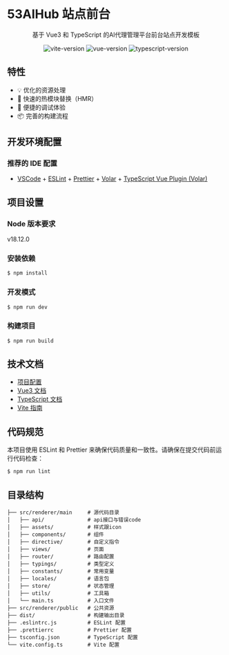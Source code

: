 # 53AIHub 站点前台

<p align="center">基于 Vue3 和 TypeScript 的AI代理管理平台前台站点开发模板</p>

<p align="center">
<img src="https://img.shields.io/github/package-json/dependency-version/alex8088/electron-vite-boilerplate/dev/vite" alt="vite-version" />
<img src="https://img.shields.io/github/package-json/dependency-version/alex8088/electron-vite-boilerplate/dev/vue" alt="vue-version" />
<img src="https://img.shields.io/github/package-json/dependency-version/alex8088/electron-vite-boilerplate/dev/typescript" alt="typescript-version" />
</p>

## 特性

- 💡 优化的资源处理
- 🚀 快速的热模块替换（HMR）
- 🔌 便捷的调试体验
- 📦 完善的构建流程

## 开发环境配置

### 推荐的 IDE 配置

- [VSCode](https://code.visualstudio.com/) + [ESLint](https://marketplace.visualstudio.com/items?itemName=dbaeumer.vscode-eslint) + [Prettier](https://marketplace.visualstudio.com/items?itemName=esbenp.prettier-vscode) + [Volar](https://marketplace.visualstudio.com/items?itemName=Vue.volar) + [TypeScript Vue Plugin (Volar)](https://marketplace.visualstudio.com/items?itemName=Vue.vscode-typescript-vue-plugin)

## 项目设置

### Node 版本要求

v18.12.0

### 安装依赖

```bash
$ npm install
```

### 开发模式

```bash
$ npm run dev
```

### 构建项目

```bash
$ npm run build
```

## 技术文档

- [项目配置](https://cn.vitejs.dev/config/)
- [Vue3 文档](https://cn.vuejs.org/)
- [TypeScript 文档](https://www.typescriptlang.org/zh/)
- [Vite 指南](https://cn.vitejs.dev/guide/)

## 代码规范

本项目使用 ESLint 和 Prettier 来确保代码质量和一致性。请确保在提交代码前运行代码检查：

```bash
$ npm run lint
```

## 目录结构

```
├── src/renderer/main     # 源代码目录
│   ├── api/              # api接口与错误code
│   ├── assets/           # 样式跟icon
│   ├── components/       # 组件
│   ├── directive/        # 自定义指令
│   ├── views/            # 页面
│   ├── router/           # 路由配置
│   ├── typings/          # 类型定义
│   ├── constants/        # 常用变量
│   ├── locales/          # 语言包
│   ├── store/            # 状态管理
│   ├── utils/            # 工具箱
│   └── main.ts           # 入口文件
├── src/renderer/public   # 公共资源
├── dist/                 # 构建输出目录
├── .eslintrc.js          # ESLint 配置
├── .prettierrc           # Prettier 配置
├── tsconfig.json         # TypeScript 配置
└── vite.config.ts        # Vite 配置
```

